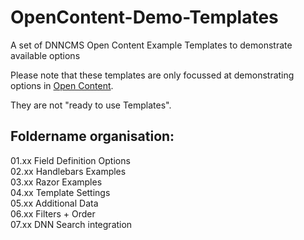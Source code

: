 # OpenContent-Demo-Templates
A set of DNNCMS Open Content Example Templates to demonstrate available options

Please note that these templates are only focussed at demonstrating options in [Open Content](https://opencontent.readme.io/).

They are not "ready to use Templates".

## Foldername organisation:<br>
01.xx Field Definition Options<br>
02.xx Handlebars Examples<br>
03.xx Razor Examples<br>
04.xx Template Settings<br>
05.xx Additional Data<br>
06.xx Filters + Order<br>
07.xx DNN Search integration<br>


